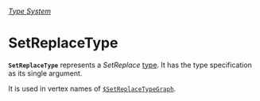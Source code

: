 ###### [Type System](README.md)

# SetReplaceType

**`SetReplaceType`** represents a *SetReplace* [type](/Documentation/SymbolsAndFunctions/Types/README.md). It has the
type specification as its single argument.

It is used in vertex names of [`$SetReplaceTypeGraph`]($SetReplaceTypeGraph.md).
